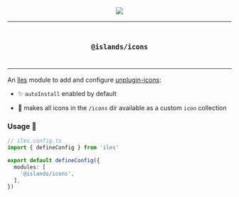 <p align="center">
  <a href="https://iles-docs.netlify.app">
    <img src="https://github.com/ElMassimo/iles/blob/main/docs/images/banner.png"/>
  </a>
</p>

<p align="center">
<table>
<tbody>
<td align="center">
<br/>
<p align="center">
  <h3><samp>@islands/icons</samp></h3>
  <img width="2000" height="0">
</p>
</td>
</tbody>
</table>
</p>

[îles]: https://github.com/ElMassimo/iles
[components]: https://iles-docs.netlify.app/guide/development
[unplugin-icons]: https://github.com/antfu/unplugin-icons

An [îles] module to add and configure [unplugin-icons]:

- ✨ `autoInstall` enabled by default

- 🧱 makes all icons in the `/icons` dir available as a custom `icon` collection


### Usage 🚀

```ts
// iles.config.ts
import { defineConfig } from 'iles'

export default defineConfig({
  modules: [
    '@islands/icons',
  ],
})
```

